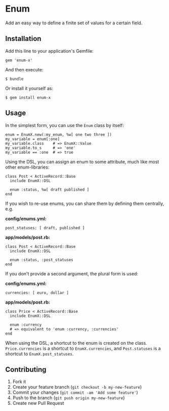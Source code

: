 # Enum

Add an easy way to define a finite set of values for a certain field.

## Installation

Add this line to your application's Gemfile:

    gem 'enum-x'

And then execute:

    $ bundle

Or install it yourself as:

    $ gem install enum-x

## Usage

In the simplest form, you can use the `Enum` class by itself:

    enum = EnumX.new(:my_enum, %w[ one two three ])
    my_variable = enum[:one]
    my_variable.class    # => EnumX::Value
    my_variable.to_s     # => 'one'
    my_variable == :one  # => true

Using the DSL, you can assign an enum to some attribute, much like most other enum-libraries:

    class Post < ActiveRecord::Base
      include EnumX::DSL

      enum :status, %w[ draft published ]
    end

If you wish to re-use enums, you can share them by defining them centrally, e.g.

**config/enums.yml:**

    post_statuses: [ draft, published ]

**app/models/post.rb:**

    class Post < ActiveRecord::Base
      include EnumX::DSL

      enum :status, :post_statuses
    end

If you don't provide a second argument, the plural form is used:

**config/enums.yml:**

    currencies: [ euro, dollar ]

**app/models/post.rb:**

    class Price < ActiveRecord::Base
      include EnumX::DSL

      enum :currency
      # => equivalent to 'enum :currency, :currencies'
    end

When using the DSL, a shortcut to the enum is created on the class. `Price.currencies` is a shortcut to `EnumX.currencies`, and `Post.statuses` is a shortcut to `EnumX.post_statuses`.

## Contributing

1. Fork it
2. Create your feature branch (`git checkout -b my-new-feature`)
3. Commit your changes (`git commit -am 'Add some feature'`)
4. Push to the branch (`git push origin my-new-feature`)
5. Create new Pull Request
